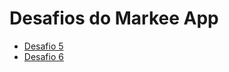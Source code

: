 # Desafios do Markee App    

* [Desafio 5](https://github.com/giovannalinda/markee-app/pull/1)
* [Desafio 6](https://github.com/giovannalinda/markee-app/pull/2)